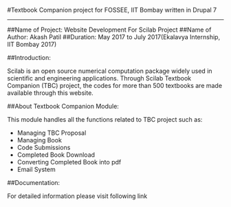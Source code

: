 #Textbook Companion project for FOSSEE, IIT Bombay written in Drupal 7
<hr>
##Name of Project: Website Development For Scilab Project
##Name of Author: Akash Patil
##Duration: May 2017 to July 2017(Ekalavya Internship, IIT Bombay 2017)

##Introduction:
<p>Scilab is an open source numerical computation package widely used in scientific and engineering applications.
Through Scilab Textbook Companion (TBC) project, the codes for more than 500 textbooks are made available through this website.
</p>

##About Textbook Companion Module:
<p>This module handles all the functions related to TBC project such as:
<ul>
<li>Managing TBC Proposal</li>
<li>Managing Book</li>
<li>Code Submissions</li>
<li>Completed Book Download</li>
<li>Converting Completed Book into pdf</li>
<li>Email System</li>
</ul>
</p>

##Documentation:
<p>For detailed information please visit following link <link></p>
